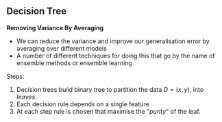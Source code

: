 ## Decision Tree
**Removing Variance By Averaging**
- We can reduce the variance and improve our generalisation error by averaging over different models
- A number of different techniques for doing this that go by the name of ensemble methods or ensemble learning

Steps:
1. Decision trees build binary tree to partition the data $D = {(x, y)}$, into _leaves_.
2. Each decision rule depends on a single feature
3. At each step rule is chosen that maximise the "_purity_" of the leaf.





<!--stackedit_data:
eyJoaXN0b3J5IjpbLTExNzU4MTg1NzcsLTMyNDM0MTI0OSwxOT
QwMDM5ODE3LDE3MjU5MTk5MjRdfQ==
-->
